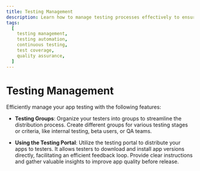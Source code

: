 ```yaml
---
title: Testing Management
description: Learn how to manage testing processes effectively to ensure the quality and reliability of your applications. Discover best practices for testing automation, continuous testing, and test coverage optimization.
tags:
  [
    testing management,
    testing automation,
    continuous testing,
    test coverage,
    quality assurance,
  ]
---
```


# Testing Management

Efficiently manage your app testing with the following features:

- **Testing Groups**: Organize your testers into groups to streamline the distribution process. Create different groups for various testing stages or criteria, like internal testing, beta users, or QA teams.

- **Using the Testing Portal**: Utilize the testing portal to distribute your apps to testers. It allows testers to download and install app versions directly, facilitating an efficient feedback loop. Provide clear instructions and gather valuable insights to improve app quality before release.
